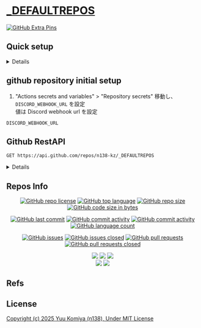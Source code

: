 # [_DEFAULTREPOS](https://github.com/n138-kz/_DEFAULTREPOS)

[![GitHub Extra Pins](https://github-readme-stats.vercel.app/api/pin/?locale=ja&show_owner=true&theme=graywhite&username=n138-kz&repo=_DEFAULTREPOS)](https://github.com/n138-kz/_DEFAULTREPOS)

## Quick setup

<details>

### if you’ve done this kind of thing before

```sh
git clone https://github.com/n138-kz/_DEFAULTREPOS.git
```

```sh
git clone git@github.com:n138-kz/_DEFAULTREPOS.git
```

### …or create a new repository on the command line

```sh
touch README.md
git init
git add README.md
git commit -m init
git branch -M main
git remote add origin git@github.com:n138-kz/_DEFAULTREPOS.git
git branch --set-upstream-to=origin/main main
git config pull.rebase false
git fetch
git pull
git merge --allow-unrelated-histories origin/main
git push -u origin main
```

- [git merge --allow-unrelated-histories origin/main](https://qiita.com/mei28/items/85bc881ac1f26332ac15)

### …or push an existing repository from the command line

```sh
git remote add origin git@github.com:n138-kz/_DEFAULTREPOS.git
git branch -M main
git push -u origin main
```

### pull an another existing repository from the command line

```sh
git config pull.rebase false
git branch -r
git pull origin {remote-repos-name}:{local-repos-name}
git checkout {local-repos-name}
git branch --set-upstream-to=origin/{remote-repos-name} {local-repos-name}
```

</details>

## github repository initial setup

1. "Actions secrets and variables" > "Repository secrets" 移動し、`DISCORD_WEBHOOK_URL` を設定  
  値は Discord webhook url を設定

```
DISCORD_WEBHOOK_URL
```

## Github RestAPI

```http
GET https://api.github.com/repos/n138-kz/_DEFAULTREPOS
```

<details>

  [n138-kz/_DEFAULTREPOS](https://api.github.com/repos/n138-kz/_DEFAULTREPOS) (Public repos only)
  
</details>

## Repos Info

<div align="center">

  [![GitHub repo license](https://img.shields.io/github/license/n138-kz/_DEFAULTREPOS)](/LICENSE)
  [![GitHub top language](https://img.shields.io/github/languages/top/n138-kz/_DEFAULTREPOS)](/../../)
  [![GitHub repo size](https://img.shields.io/github/repo-size/n138-kz/_DEFAULTREPOS)](/../../)
  [![GitHub code size in bytes](https://img.shields.io/github/languages/code-size/n138-kz/_DEFAULTREPOS)](/../../)

</div>
<div align="center">

  [![GitHub last commit](https://img.shields.io/github/last-commit/n138-kz/_DEFAULTREPOS)](/../../commits)
  [![GitHub commit activity](https://img.shields.io/github/commit-activity/w/n138-kz/_DEFAULTREPOS)](/../../commits)
  [![GitHub commit activity](https://img.shields.io/github/commit-activity/t/n138-kz/_DEFAULTREPOS)](/../../commits)
  [![GitHub language count](https://img.shields.io/github/languages/count/n138-kz/_DEFAULTREPOS)](/../../)

</div>
<div align="center">

  [![GitHub issues](https://img.shields.io/github/issues/n138-kz/_DEFAULTREPOS)](/../../issues)
  [![GitHub issues closed](https://img.shields.io/github/issues-closed/n138-kz/_DEFAULTREPOS)](/../../issues)
  [![GitHub pull requests](https://img.shields.io/github/issues-pr/n138-kz/_DEFAULTREPOS)](/../../pulls)
  [![GitHub pull requests closed](https://img.shields.io/github/issues-pr-closed/n138-kz/_DEFAULTREPOS)](/../../pulls)

</div>

<div align="center">

  [![](https://img.shields.io/badge/YouTube-FF0000?style=for-the-badge&logo=youtube&logoColor=white)](https://youtube.com/channel/UCOX8Iv1r0V18lbOnohE7lWQ)
  [![](https://img.shields.io/badge/Twitch-6441A5?style=for-the-badge&logo=twitch&logoColor=white)](https://www.twitch.tv/yuukomiya)
  [![](https://img.shields.io/badge/X-000000?style=for-the-badge&logo=x&logoColor=white)](https://x.com/n138kz)
  <br>
  [![](https://img.shields.io/youtube/channel/subscribers/UCOX8Iv1r0V18lbOnohE7lWQ)](https://youtube.com/channel/UCOX8Iv1r0V18lbOnohE7lWQ)
  [![](https://img.shields.io/twitch/status/YuuKomiya)](https://www.twitch.tv/yuukomiya)

</div>

## Refs

<!--
- [![](https://www.google.com/s2/favicons?size=64&domain=https://github.com)_DEFAULTREPOS](https://github.com/n138-kz/_DEFAULTREPOS/)
-->

## License

[Copyright (c) 2025 Yuu Komiya (n138), Under MIT License](LICENSE)  
